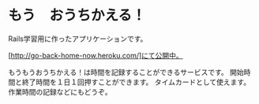 もう　おうちかえる！
======================
Rails学習用に作ったアプリケーションです。

[http://go-back-home-now.heroku.com/]にて公開中。

もうもうおうちかえる！は時間を記録することができるサービスです。
開始時間と終了時間を１日１回押すことができます。
タイムカードとして使えます。作業時間の記録などにもどうぞ。

